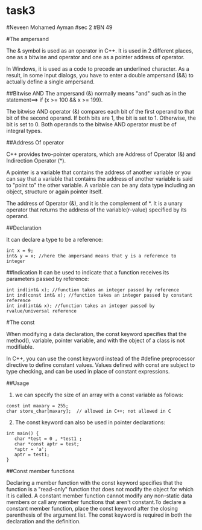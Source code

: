 # task3
#Neveen Mohamed Ayman
#sec 2
#BN 49


#The ampersand



The & symbol is used as an operator in C++. It is used in 2 different places, one as a bitwise and operator and one as a pointer address of operator.

In Windows, it is used as a code to precede an underlined character. As a result, in some input dialogs, you have to enter a double ampersand (&&) to actually define a single ampersand.


##Bitwise AND
The ampersand (&) normally means "and" such as in the statement==> if (x >= 100 && x >= 199).

The bitwise AND operator (&) compares each bit of the first operand to that bit of the second operand. If both bits are 1, the bit is set to 1. Otherwise, the bit is set to 0. Both operands to the bitwise AND operator must be of integral types. 

##Address Of operator

C++ provides two-pointer operators, which are Address of Operator (&) and Indirection Operator (*).

A pointer is a variable that contains the address of another variable or you can say that a variable that contains the address of another variable is said to "point to" the other variable. A variable can be any data type including an object, structure or again pointer itself.

The address of Operator (&), and it is the complement of *. It is a unary operator that returns the address of the variable(r-value) specified by its operand.

##Declaration

It can declare a type to be a reference:
```
int x = 9;
int& y = x; //here the ampersand means that y is a reference to integer 
```

##Indication
It can be used to indicate that a function receives its parameters passed by reference:
```
int ind(int& x); //function takes an integer passed by reference 
int ind(const int& x); //function takes an integer passed by constant reference 
int ind(int&& x); //function takes an integer passed by rvalue/universal reference 
```

#The const

When modifying a data declaration, the const keyword specifies that the method(), variable, pointer variable, and with the object of a class is not modifiable.

In C++, you can use the const keyword instead of the #define preprocessor directive to define constant values. Values defined with const are subject to type checking, and can be used in place of constant expressions.

##Usage

1) we can specify the size of an array with a const variable as follows:
```
const int maxary = 255;
char store_char[maxary];  // allowed in C++; not allowed in C
```

2) The const keyword can also be used in pointer declarations:
```
int main() {
   char *test = 0 , *test1 ;
   char *const aptr = test;
   *aptr = 'a';   
   aptr = test1;  
}
```
##Const member functions

Declaring a member function with the const keyword specifies that the function is a "read-only" function that does not modify the object for which it is called. A constant member function cannot modify any non-static data members or call any member functions that aren't constant.To declare a constant member function, place the const keyword after the closing parenthesis of the argument list. The const keyword is required in both the declaration and the definition.
